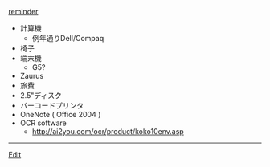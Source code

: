 ---
---

[reminder](/reminder)
* 計算機
   * 例年通りDell/Compaq
* 椅子
* 端末機
   * G5?
* Zaurus
* 旅費
* 2.5"ディスク
* バーコードプリンタ
* OneNote ( Office 2004 )
* OCR software
   * http://ai2you.com/ocr/product/koko10env.asp



----
[Edit](https://github.com/vitroid/vitroid.github.io/edit/master/MD/2004科研費.md)
